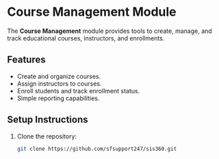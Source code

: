  # Course Management Module

The **Course Management** module provides tools to create, manage, and track educational courses, instructors, and enrollments.

## Features
- Create and organize courses.
- Assign instructors to courses.
- Enroll students and track enrollment status.
- Simple reporting capabilities.

## Setup Instructions
1. Clone the repository:
   ```bash
   git clone https://github.com/sfsupport247/sis360.git
